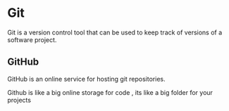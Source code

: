 # Git

Git is a version control tool that can be used to keep track of versions of a software project.

## GitHub

GitHub is an online service for hosting git repositories.
Github is like a big online storage for code , its like a big folder for your projects
